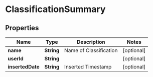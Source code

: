 

# ClassificationSummary


## Properties

| Name | Type | Description | Notes |
|------------ | ------------- | ------------- | -------------|
|**name** | **String** | Name of Classification |  [optional] |
|**userId** | **String** |  |  [optional] |
|**insertedDate** | **String** | Inserted Timestamp |  [optional] |




